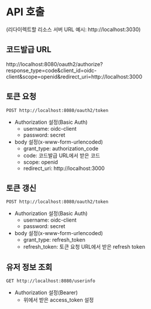 # API 호출

(리다이렉트할 리소스 서버 URL 예시: http://localhost:3030)

## 코드발급 URL

http://localhost:8080/oauth2/authorize?response_type=code&client_id=oidc-client&scope=openid&redirect_uri=http://localhost:3000


## 토큰 요청

```
POST http://localhost:8080/oauth2/token
```

- Authorization 설정(Basic Auth)
  - username: oidc-client
  - password: secret
- body 설정(x-www-form-urlencoded)
  - grant_type: authorization_code
  - code: 코드발급 URL에서 받은 코드
  - scope: openid
  - redirect_uri: http://localhost:3000


## 토큰 갱신

```
POST http://localhost:8080/oauth2/token
```

- Authorization 설정(Basic Auth)
  - username: oidc-client
  - password: secret
- body 설정(x-www-form-urlencoded)
  - grant_type: refresh_token
  - refresh_token: 토큰 요청 URL에서 받은 refresh token


## 유저 정보 조회

```
GET http://localhost:8080/userinfo
```

- Authorization 설정(Bearer)
    - 위에서 받은 access_token 설정